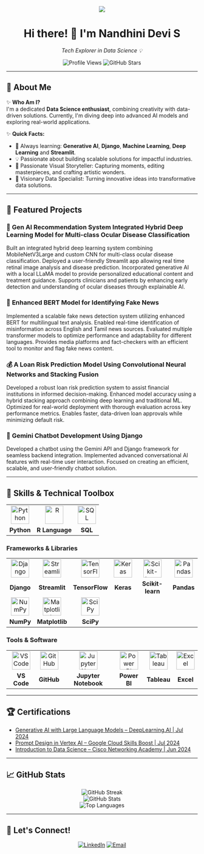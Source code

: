 <p align="center">  
  <img src="https://readme-typing-svg.herokuapp.com?font=Fira+Code&duration=5000&color=fcff33&center=true&vCenter=true&width=800&lines=Welcome+to+My+GitHub+Profile!;I+am+a+Data+Science+Enthusiast;Passionate+About+AI+and+Machine+Learning;Focusing+on+Innovative+Solutions+to+Real-World+Problems;Let's+Build+Something+Impactful+Together!" />  
</p>

<h1 align="center">Hi there! 👋 I'm Nandhini Devi S</h1>  
<p align="center">  
  <em>Tech Explorer in Data Science 💡</em>  
</p>  

<p align="center">
  <!-- Profile Views -->
  <img src="https://komarev.com/ghpvc/?username=nandhinidevi262002&color=blue&style=flat-square" alt="Profile Views" />

  <!-- Total Stars -->
  <img src="https://img.shields.io/github/stars/nandhinidevi262002?style=flat-square&color=yellow" alt="GitHub Stars" />
</p>

---

## 🌟 **About Me**  

✨ **Who Am I?**  
I'm a dedicated **Data Science enthusiast**, combining creativity with data-driven solutions. Currently, I'm diving deep into advanced AI models and exploring real-world applications.

✨ **Quick Facts:**   
- 🌱 Always learning: **Generative AI**, **Django**, **Machine Learning**, **Deep Learning** and **Streamlit**.  
- 💡 Passionate about building scalable solutions for impactful industries.  
- 📸 Passionate Visual Storyteller: Capturing moments, editing masterpieces, and crafting artistic wonders.
- 🎯 Visionary Data Specialist: Turning innovative ideas into transformative data solutions.
  
---

## 📂 Featured Projects

### 🤖 **Gen AI Recommendation System Integrated Hybrid Deep Learning Model for Multi-class Ocular Disease Classification**
Built an integrated hybrid deep learning system combining MobileNetV3Large and custom CNN for multi-class ocular disease classification. Deployed a user-friendly Streamlit app allowing real time retinal image analysis and disease prediction. Incorporated generative AI with a local LLaMA model to provide personalized educational content and treatment guidance. Supports clinicians and patients by enhancing early detection and understanding of ocular diseases through explainable AI.

### 📰 **Enhanced BERT Model for Identifying Fake News**
Implemented a scalable fake news detection system utilizing enhanced BERT for multilingual text analysis. Enabled real-time identification of misinformation across English and Tamil news sources. Evaluated multiple transformer models to optimize performance and adaptability for different languages. Provides media platforms and fact-checkers with an efficient tool to monitor and flag fake news content.

### 💰 **A Loan Risk Prediction Model Using Convolutional Neural Networks and Stacking Fusion**
Developed a robust loan risk prediction system to assist financial institutions in informed decision-making. Enhanced model accuracy using a hybrid stacking approach combining deep learning and traditional ML. Optimized for real-world deployment with thorough evaluation across key performance metrics. Enables faster, data-driven loan approvals while minimizing default risk.

### 💬 **Gemini Chatbot Development Using Django**
Developed a chatbot using the Gemini API and Django framework for seamless backend integration. Implemented advanced conversational AI features with real-time user interaction. Focused on creating an efficient, scalable, and user-friendly chatbot solution.

---

## 🚀 **Skills & Technical Toolbox**  

<table align="center"> 
  <tr> 
    <td align="center"><img src="https://cdn.jsdelivr.net/gh/devicons/devicon/icons/python/python-original.svg" width="48px" alt="Python" /></td> 
    <td align="center"><img src="https://cdn.jsdelivr.net/gh/devicons/devicon/icons/rstudio/rstudio-original.svg" width="48px" alt="R" /></td> 
    <td align="center"><img src="https://cdn.jsdelivr.net/gh/devicons/devicon/icons/mysql/mysql-original.svg" width="48px" alt="SQL" /></td> 
  </tr> 
  <tr> 
    <td align="center"><strong>Python</strong></td> 
    <td align="center"><strong>R Language</strong></td> 
    <td align="center"><strong>SQL</strong></td>
  </tr> 
</table>

### **Frameworks & Libraries**
<table align="center"> 
  <tr> 
    <td align="center"><img src="https://cdn.worldvectorlogo.com/logos/django.svg" width="48px" alt="Django" /></td> 
    <td align="center"><img src="https://streamlit.io/images/brand/streamlit-mark-color.png" width="48px" alt="Streamlit" /></td>
    <td align="center"><img src="https://cdn.jsdelivr.net/gh/devicons/devicon/icons/tensorflow/tensorflow-original.svg" width="48px" alt="TensorFlow" /></td> 
    <td align="center"><img src="https://cdn.jsdelivr.net/gh/devicons/devicon/icons/keras/keras-original.svg" width="48px" alt="Keras" /></td> 
    <td align="center"><img src="https://upload.wikimedia.org/wikipedia/commons/0/05/Scikit_learn_logo_small.svg" width="48px" alt="Scikit-learn" /></td> 
    <td align="center"><img src="https://cdn.jsdelivr.net/gh/devicons/devicon/icons/pandas/pandas-original.svg" width="48px" alt="Pandas" /></td>  
  </tr> 
  <tr> 
    <td align="center"><strong>Django</strong></td> 
    <td align="center"><strong>Streamlit</strong></td>
    <td align="center"><strong>TensorFlow</strong></td> 
    <td align="center"><strong>Keras</strong></td> 
    <td align="center"><strong>Scikit-learn</strong></td> 
    <td align="center"><strong>Pandas</strong></td> 
  </tr> 
  <tr> 
    <td align="center"><img src="https://cdn.jsdelivr.net/gh/devicons/devicon/icons/numpy/numpy-original.svg" width="48px" alt="NumPy" /></td> 
    <td align="center"><img src="https://cdn.jsdelivr.net/gh/devicons/devicon/icons/matplotlib/matplotlib-original.svg" width="48px" alt="Matplotlib" /></td> 
    <td align="center"><img src="https://upload.wikimedia.org/wikipedia/commons/b/b2/SCIPY_2.svg" width="48px" alt="SciPy" /></td> 
  </tr> 
  <tr> 
    <td align="center"><strong>NumPy</strong></td> 
    <td align="center"><strong>Matplotlib</strong></td> 
    <td align="center"><strong>SciPy</strong></td> 
  </tr> 
</table>

### **Tools & Software**
<table align="center"> 
  <tr> 
    <td align="center"><img src="https://cdn.jsdelivr.net/gh/devicons/devicon/icons/vscode/vscode-original.svg" width="48px" alt="VS Code" /></td>
    <td align="center"><img src="https://cdn.jsdelivr.net/gh/devicons/devicon/icons/github/github-original.svg" width="48px" alt="GitHub" /></td>
    <td align="center"><img src="https://cdn.jsdelivr.net/gh/devicons/devicon/icons/jupyter/jupyter-original.svg" width="48px" alt="Jupyter Notebook" /></td> 
    <td align="center"><img src="https://upload.wikimedia.org/wikipedia/commons/c/cf/New_Power_BI_Logo.svg" width="48px" alt="Power BI" /></td> 
    <td align="center"><img src="https://logos-world.net/wp-content/uploads/2021/10/Tableau-Symbol.png" width="48px" alt="Tableau" /></td>
    <td align="center"><img src="https://upload.wikimedia.org/wikipedia/commons/3/34/Microsoft_Office_Excel_%282019%E2%80%93present%29.svg" width="48px" alt="Excel" /></td> 
  </tr> 
  <tr> 
    <td align="center"><strong>VS Code</strong></td>
    <td align="center"><strong>GitHub</strong></td>
    <td align="center"><strong>Jupyter Notebook</strong></td> 
    <td align="center"><strong>Power BI</strong></td> 
    <td align="center"><strong>Tableau</strong></td>
    <td align="center"><strong>Excel</strong></td> 
  </tr> 
</table>

---

## 🏆 **Certifications**  

<ul>
  <li><a href="https://www.coursera.org/account/accomplishments/verify/X9V5RGM5PDSU?utm_source=link&utm_medium=certificate&utm_content=cert_image&utm_campaign=sharing_cta&utm_product=course">Generative AI with Large Language Models – DeepLearning.AI | Jul 2024</a></li>
  <li><a href="https://www.cloudskillsboost.google/public_profiles/5a8a07c0-cc3c-4e09-8b2c-3a7af15ff086/badges/10320436">Prompt Design in Vertex AI – Google Cloud Skills Boost | Jul 2024</a></li>
  <li><a href="https://www.credly.com/badges/33b9309d-73d4-4fc9-ae21-5ee1559f2908/public_url">Introduction to Data Science – Cisco Networking Academy | Jun 2024</a></li>
</ul>

---

## 📈 GitHub Stats
<p align="center"> 
  <img src="https://github-readme-streak-stats.herokuapp.com/?user=nandhinidevi262002&theme=radical&hide_border=true" alt="GitHub Streak" /> 
  <br /> 
  <img src="https://github-readme-stats.vercel.app/api?username=nandhinidevi262002&show_icons=true&theme=radical&hide_border=true" alt="GitHub Stats" /> 
  <br /> 
  <img src="https://github-readme-stats.vercel.app/api/top-langs/?username=nandhinidevi262002&layout=compact&theme=radical&hide_border=true" alt="Top Languages" /> 
</p>

---

## 💬 **Let's Connect!**  
<p align="center">  
  <a href="https://www.linkedin.com/in/nandhinidevi2605"><img src="https://img.shields.io/badge/LinkedIn-blue?style=for-the-badge&logo=linkedin" alt="LinkedIn"></a>  
  <a href="mailto:nandhinidevis2023@gmail.com"><img src="https://img.shields.io/badge/Email-red?style=for-the-badge&logo=gmail&logoColor=white" alt="Email"></a>  
</p>
